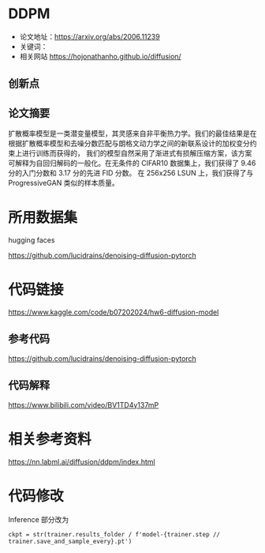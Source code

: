 # DDPM

* 论文地址：https://arxiv.org/abs/2006.11239 
* 关键词：
* 相关网站 https://hojonathanho.github.io/diffusion/


## 创新点

## 论文摘要
扩散概率模型是一类潜变量模型，其灵感来自非平衡热力学。我们的最佳结果是在根据扩散概率模型和去噪分数匹配与朗格文动力学之间的新联系设计的加权变分约束上进行训练而获得的，
我们的模型自然采用了渐进式有损解压缩方案，该方案可解释为自回归解码的一般化。在无条件的 CIFAR10 数据集上，我们获得了 9.46 分的入门分数和 3.17 分的先进 FID 分数。
在 256x256 LSUN 上，我们获得了与 ProgressiveGAN 类似的样本质量。

# 所用数据集

hugging faces

https://github.com/lucidrains/denoising-diffusion-pytorch

# 代码链接
https://www.kaggle.com/code/b07202024/hw6-diffusion-model

## 参考代码
https://github.com/lucidrains/denoising-diffusion-pytorch

## 代码解释
https://www.bilibili.com/video/BV1TD4y137mP


# 相关参考资料
https://nn.labml.ai/diffusion/ddpm/index.html


# 代码修改
Inference 部分改为
```
ckpt = str(trainer.results_folder / f'model-{trainer.step // trainer.save_and_sample_every}.pt')
```
